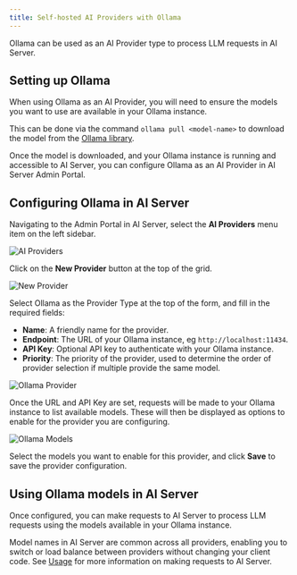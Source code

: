 ```yaml
---
title: Self-hosted AI Providers with Ollama
---
```


Ollama can be used as an AI Provider type to process LLM requests in AI Server.

## Setting up Ollama

When using Ollama as an AI Provider, you will need to ensure the models you want to use are available in your Ollama instance.

This can be done via the command `ollama pull <model-name>` to download the model from the [Ollama library](https://ollama.com/library).

Once the model is downloaded, and your Ollama instance is running and accessible to AI Server, you can configure Ollama as an AI Provider in AI Server Admin Portal.

## Configuring Ollama in AI Server

Navigating to the Admin Portal in AI Server, select the **AI Providers** menu item on the left sidebar.

![AI Providers](/images/ai-server/ai-providers.png)

Click on the **New Provider** button at the top of the grid.

![New Provider](/images/ai-server/new-provider.png)

Select Ollama as the Provider Type at the top of the form, and fill in the required fields:

- **Name**: A friendly name for the provider.
- **Endpoint**: The URL of your Ollama instance, eg `http://localhost:11434`.
- **API Key**: Optional API key to authenticate with your Ollama instance.
- **Priority**: The priority of the provider, used to determine the order of provider selection if multiple provide the same model.

![Ollama Provider](/images/ai-server/ollama-provider.png)

Once the URL and API Key are set, requests will be made to your Ollama instance to list available models. These will then be displayed as options to enable for the provider you are configuring.

![Ollama Models](/images/ai-server/ollama-models.png)

Select the models you want to enable for this provider, and click **Save** to save the provider configuration.

## Using Ollama models in AI Server

Once configured, you can make requests to AI Server to process LLM requests using the models available in your Ollama instance.

Model names in AI Server are common across all providers, enabling you to switch or load balance between providers without changing your client code. See [Usage](https://docs.servicestack.net/ai-server/usage/) for more information on making requests to AI Server.